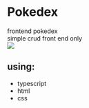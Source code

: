 # Pokedex
 frontend  pokedex
 </br>
 simple crud front end only
 </br>
 <img src="https://fevgames.net/wp-content/uploads/2015/09/Pokemon-GO-Pokedex.png">
 
 ## using:
 * typescript
 * html
 * css
 
